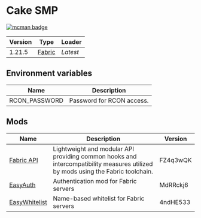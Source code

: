 # Cake SMP

[![mcman badge](https://img.shields.io/badge/uses-mcman-purple?logo=github)](https://github.com/ParadigmMC/mcman)

<!-- run 'mcman md' to update! -->

<!--start:mcman-server-->
| Version | Type                            | Loader   |
| ------- | ------------------------------- | -------- |
| 1.21.5  | [Fabric](https://fabricmc.net/) | *Latest* |
<!--end:mcman-server-->

## Environment variables

| Name          | Description               |
| ------------- | ------------------------- |
| RCON_PASSWORD | Password for RCON access. |

## Mods

<!--start:mcman-addons-->
| Name                                                    | Description                                                                                                                     | Version  |
| ------------------------------------------------------- | ------------------------------------------------------------------------------------------------------------------------------- | -------- |
| [Fabric API](https://modrinth.com/mod/fabric-api)       | Lightweight and modular API providing common hooks and intercompatibility measures utilized by mods using the Fabric toolchain. | FZ4q3wQK |
| [EasyAuth](https://modrinth.com/mod/easyauth)           | Authentication mod for Fabric servers                                                                                           | MdRRckj6 |
| [EasyWhitelist](https://modrinth.com/mod/easywhitelist) | Name-based whitelist for Fabric servers                                                                                         | 4ndHE533 |
<!--end:mcman-addons-->
